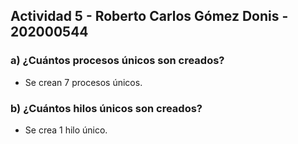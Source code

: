 ## Actividad 5 - Roberto Carlos Gómez Donis - 202000544
### a) ¿Cuántos procesos únicos son creados?
* Se crean 7 procesos únicos.

### b) ¿Cuántos hilos únicos son creados?
* Se crea 1 hilo único.